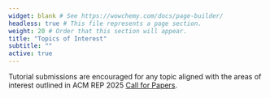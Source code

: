 ```yaml
---
widget: blank # See https://wowchemy.com/docs/page-builder/
headless: true # This file represents a page section.
weight: 20 # Order that this section will appear.
title: "Topics of Interest"
subtitle: ""
active: true
---
```


Tutorial submissions are encouraged for any topic aligned with the areas of interest outlined in ACM REP 2025 [Call for Papers](/2025/cfp/#topics).


